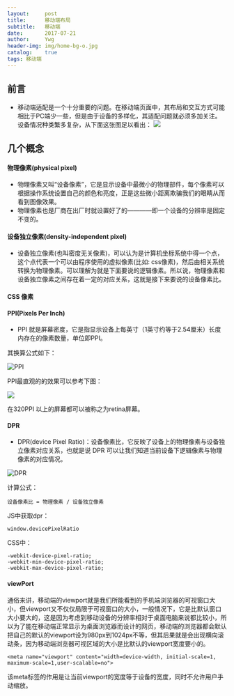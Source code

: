 ```yaml
---
layout:     post
title:      移动端布局
subtitle:   移动端
date:       2017-07-21
author:     Ywg
header-img: img/home-bg-o.jpg
catalog:    true
tags: 移动端
---
```


## 前言
- 移动端适配是一个十分重要的问题。在移动端页面中，其布局和交互方式可能相比于PC端少一些，但是由于设备的多样化，其适配问题就必须多加关注。设备情况种类繁多复杂，从下面这张图足以看出：
![](http://7xrz3r.com1.z0.glb.clouddn.com/flexible-1.png)

## 几个概念

#### 物理像素(physical pixel)
- 物理像素又叫“设备像素”，它是显示设备中最微小的物理部件，每个像素可以根据操作系统设置自己的颜色和亮度，正是这些微小距离欺骗我们的眼睛从而看到图像效果。
- 物理像素也是厂商在出厂时就设置好了的————即一个设备的分辨率是固定不变的。

#### 设备独立像素(density-independent pixel)
- 设备独立像素(也叫密度无关像素)，可以认为是计算机坐标系统中得一个点，这个点代表一个可以由程序使用的虚拟像素(比如: css像素)，然后由相关系统转换为物理像素。可以理解为就是下面要说的逻辑像素。所以说，物理像素和设备独立像素之间存在着一定的对应关系，这就是接下来要说的设备像素比。

#### CSS 像素

#### PPI(Pixels Per Inch)
- PPI 就是屏幕密度，它是指显示设备上每英寸（1英寸约等于2.54厘米）长度内存在的像素数量，单位即PPI。

其换算公式如下：

![PPI](http://images.cnblogs.com/cnblogs_com/HCJJ/935773/o_3a87e950352ac65c9ea88293f9f2b21192138aa5.jpg)

PPI最直观的的效果可以参考下图：

![](http://images.cnblogs.com/cnblogs_com/HCJJ/935773/o_ppi-img.jpg)

在320PPI 以上的屏幕都可以被称之为retina屏幕。

#### DPR
- DPR(device Pixel Ratio)：设备像素比，它反映了设备上的物理像素与设备独立像素对应关系，也就是说 DPR 可以让我们知道当前设备下逻辑像素与物理像素的对应情况。

![DPR](http://7xrz3r.com1.z0.glb.clouddn.com/flexible-13.jpg)

计算公式：
``` 
设备像素比 = 物理像素 / 设备独立像素
``` 
JS中获取dpr：
``` 
window.devicePixelRatio
``` 
CSS中：
``` 
-webkit-device-pixel-ratio;
-webkit-min-device-pixel-ratio;
-webkit-max-device-pixel-ratio; 
``` 

#### viewPort 
通俗来讲，移动端的viewport就是我们所能看到的手机端浏览器的可视窗口大小，但viewport又不仅仅局限于可视窗口的大小，一般情况下，它是比默认窗口大小要大的，这是因为考虑到移动设备的分辨率相对于桌面电脑来说都比较小，所以为了能在移动端正常显示为桌面浏览器而设计的网页，移动端的浏览器都会默认把自己的默认的viewport设为980px到1024px不等，但其后果就是会出现横向滚动条，因为移动端浏览器可视区域的大小是比默认的viewport宽度要小的。
``` 
<meta name="viewport" content="width=device-width, initial-scale=1, maximum-scale=1,user-scalable=no">
``` 
该meta标签的作用是让当前viewport的宽度等于设备的宽度，同时不允许用户手动缩放。
